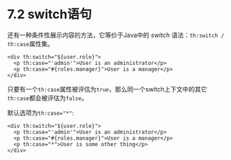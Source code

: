 # 7.2 switch语句
还有一种条件性展示内容的方法，它等价于Java中的 *switch* 语法：`th:switch / th:case`属性集。
```
<div th:switch="${user.role}">
  <p th:case="'admin'">User is an administrator</p>
  <p th:case="#{roles.manager}">User is a manager</p>
</div>
```
只要有一个`th:case`属性被评估为`true`，那么同一个switch上下文中的其它`th:case`都会被评估为`false`。

默认选项为`th:case="*"`:
```
<div th:switch="${user.role}">
  <p th:case="'admin'">User is an administrator</p>
  <p th:case="#{roles.manager}">User is a manager</p>
  <p th:case="*">User is some other thing</p>
</div>
```
